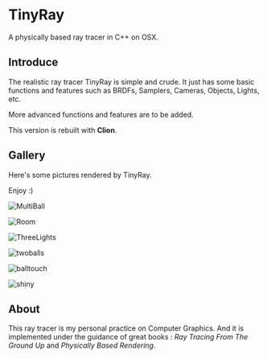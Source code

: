 # TinyRay
A physically based ray tracer in C++ on OSX.

## Introduce
The realistic ray tracer TinyRay is simple and crude.
It just has some basic functions and features such as BRDFs, Samplers, Cameras, Objects, Lights, etc.

More advanced functions and features are to be added.

This version is rebuilt with __Clion__.

## Gallery
Here's some pictures rendered by TinyRay.

Enjoy  :)

![MultiBall](https://raw.githubusercontent.com/eyesfrog/TinyRay/ClionBuild/Gallery/MultiBall.png)

![Room](https://raw.githubusercontent.com/eyesfrog/TinyRay/ClionBuild/Gallery/room.png)

![ThreeLights](https://raw.githubusercontent.com/eyesfrog/TinyRay/ClionBuild/Gallery/ThreeLights.png)

![twoballs](https://raw.githubusercontent.com/eyesfrog/TinyRay/ClionBuild/Gallery/twoballs.png)

![balltouch](https://raw.githubusercontent.com/eyesfrog/TinyRay/ClionBuild/Gallery/Balltouch.png)

![shiny](https://raw.githubusercontent.com/eyesfrog/TinyRay/ClionBuild/Gallery/shiny.png)

## About
This ray tracer is my personal practice on Computer Graphics. And it is implemented under the guidance of great books : _Ray Tracing From The Ground Up_ and _Physically Based Rendering_.